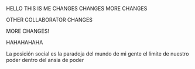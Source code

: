 HELLO
THIS IS ME
CHANGES CHANGES
MORE CHANGES

OTHER COLLABORATOR CHANGES

MORE CHANGES!

HAHAHAHAHA

La posición social es la paradoja del mundo de mi gente
el límite de nuestro poder dentro del ansia de poder

